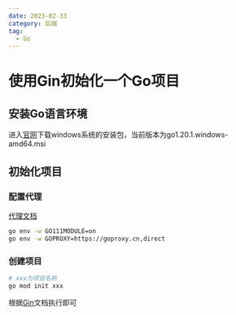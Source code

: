 ```yaml
---
date: 2023-02-33
category: 后端
tag:
  - Go
---
```



# 使用Gin初始化一个Go项目

## 安装Go语言环境

进入[官网](https://golang.google.cn/dl/)下载windows系统的安装包，当前版本为go1.20.1.windows-amd64.msi

## 初始化项目

### 配置代理

[代理文档](https://goproxy.cn/)

```sh
go env -w GO111MODULE=on
go env -w GOPROXY=https://goproxy.cn,direct
```

### 创建项目

```sh
# xxx为项目名称
go mod init xxx
```

根据[Gin](https://gin-gonic.com/zh-cn/docs/quickstart/)文档执行即可
